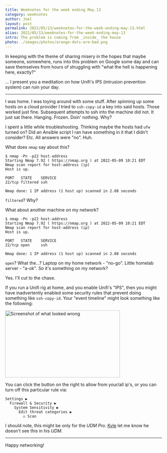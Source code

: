 ```yaml
---
title: Weeknotes for the week ending May.13
category: weeknotes
author: Joel
layout: post
permalink: 2022/05/13/weeknotes-for-the-week-ending-may-13.html
alias: 2022/05/13/weeknotes-for-the-week-ending-may-13
intro: The problem is coming from _inside_ the house
photo: ./images/photos/orange-dots-are-bad.png
---
```


In keeping with the theme of sharing misery in the hopes that maybe someone, somewhere, runs into this problem
on Google some day and can save themselves from hours of struggling with "what the hell is happening here, exactly?"

... I present you a meditation on how Unifi's IPS (intrusion prevention system) can ruin your day.

***

I was home. I was toying around with some stuff. After spinning up some hosts on a cloud provider I tried to
`ssh-copy-id` a key into said hosts. Those worked just fine. Subsequent attempts to ssh into the machine did not. It
just sat there. Hanging. Frozen. Doin' nothing. Why?

I spent a little while troubleshooting. Thinking maybe the hosts had `ufw` turned on? Did an Ansible script
I ran have something in it that I didn't consider? Etc. All answers were "no". Huh.

What does `nmap` say about this?

```
$ nmap -Pn -p22 host-address
Starting Nmap 7.92 ( https://nmap.org ) at 2022-05-09 10:21 EDT
Nmap scan report for host-address (ip)
Host is up.

PORT   STATE    SERVICE
22/tcp filtered ssh

Nmap done: 1 IP address (1 host up) scanned in 2.08 seconds
```

`filtered`? Why?

What about another machine on my network?

```
$ nmap -Pn -p22 host-address
Starting Nmap 7.92 ( https://nmap.org ) at 2022-05-09 10:21 EDT
Nmap scan report for host-address (ip)
Host is up.

PORT   STATE    SERVICE
22/tcp open     ssh

Nmap done: 1 IP address (1 host up) scanned in 2.08 seconds
```

`open`? What the...?  Laptop on my home network - "no-go". Little homelab server - "a-ok". So it's something
on my network?

Yes. I'll cut to the chase.

If you run a Unifi rig at home, and you enable Unifi's "IPS", then you might have inadvertently enabled some security
rules that prevent doing something like `ssh-copy-id`. Your "event timeline" might look something like the following:

<picture>
  <source
    srcset="{% imgproxy_url path: "/images/photos/orange-dots-are-bad.png", width: 1344 %}"
    media="(min-width: 413px)" />
  <img
    src="{% imgproxy_url path: "/images/photos/orange-dots-are-bad.png", width: 738 %}"
    alt="Screenshot of what looked wrong"
    width="369"
    height="216" />
</picture>

You can click the button on the right to allow from your/all ip's, or you can turn off this particular rule via:

```
Settings ▶
  Firewall & Security ▶
    System Sensitivity ▶
      Edit threat categories ▶
        ☑️ Scan
```

I should note, this might be only for the *UDM Pro*. [Kyle](https://twitter.com/kyleridolfo) let me know he doesn't see this in his *UDM*.

***

Happy networking!

